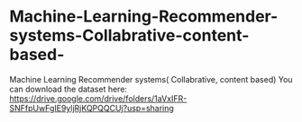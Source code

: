 # Machine-Learning-Recommender-systems-Collabrative-content-based-
Machine Learning Recommender systems( Collabrative, content based)
You can download the dataset here: 
https://drive.google.com/drive/folders/1aVxIFR-SNFfpUwFgIE9yljRjKQPQQCUj?usp=sharing

